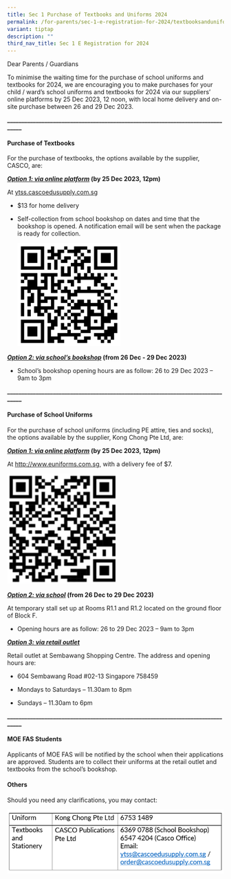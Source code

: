 ```yaml
---
title: Sec 1 Purchase of Textbooks and Uniforms 2024
permalink: /for-parents/sec-1-e-registration-for-2024/textbooksanduniforms/
variant: tiptap
description: ""
third_nav_title: Sec 1 E Registration for 2024
---
```

<p>Dear Parents / Guardians</p><p>To minimise the waiting time for the purchase of school uniforms and textbooks for 2024, we are encouraging you to make purchases for your child / ward’s school uniforms and textbooks for 2024 via our suppliers’ online platforms by 25 Dec 2023, 12 noon, with local home delivery and on-site purchase between 26 and 29 Dec 2023.</p><p><strong>________________________________________________________________________________</strong></p><h4><strong>Purchase of Textbooks</strong></h4><p>For the purchase of textbooks, the options available by the supplier, CASCO, are:</p><p><strong><em><u>Option 1: via online platform</u></em> (by 25 Dec 2023, 12pm)</strong></p><p>At <a href="http://ytss.cascoedusupply.com.sg" rel="noopener noreferrer nofollow" target="_blank">ytss.cascoedusupply.com.sg</a></p><ul data-tight="true" class="tight"><li><p>$13 for home delivery</p></li><li><p>Self-collection from school bookshop on dates and time that the bookshop is opened. A notification email will be sent when the package is ready for collection.</p><p></p><div class="isomer-image-wrapper"><img style="width: 50%;" height="auto" width="100%" alt="" src="/images/purchase_textbooks_option_1.png"></div></li></ul><p><strong><em><u>Option 2: via school’s bookshop</u></em> (from 26 Dec - 29 Dec 2023)</strong></p><ul data-tight="true" class="tight"><li><p>School’s bookshop opening hours are as follow: 26 to 29 Dec 2023 – 9am to 3pm</p></li></ul><p><strong>________________________________________________________________________________</strong></p><h4><strong>Purchase of School Uniforms</strong></h4><p>For the purchase of school uniforms (including PE attire, ties and socks), the options available by the supplier, Kong Chong Pte Ltd, are:</p><p><strong><em><u>Option 1: via online platform</u></em> (by 25 Dec 2023, 12pm)</strong></p><p>At <a href="http://www.euniforms.com.sg" rel="noopener noreferrer nofollow" target="_blank">http://www.euniforms.com.sg</a>, with a delivery fee of $7.</p><div class="isomer-image-wrapper"><img style="width: 50%;" height="auto" width="100%" alt="" src="/images/purchase_uniform_option_1.png"></div><p><strong><em><u>Option 2: via school</u></em> (from 26 Dec to 29 Dec 2023)</strong></p><p>At temporary stall set up at Rooms R1.1 and R1.2 located on the ground floor of Block F.</p><ul data-tight="true" class="tight"><li><p>Opening hours are as follow: 26 to 29 Dec 2023 – 9am to 3pm</p></li></ul><p><strong><em><u>Option 3: via retail outlet</u></em></strong></p><p>Retail outlet at Sembawang Shopping Centre. The address and opening hours are:</p><ul data-tight="true" class="tight"><li><p>604 Sembawang Road #02-13 Singapore 758459</p></li><li><p>Mondays to Saturdays – 11.30am to 8pm</p></li><li><p>Sundays – 11.30am to 6pm</p></li></ul><p><strong>________________________________________________________________________________</strong></p><h4>MOE FAS Students</h4><p>Applicants of MOE FAS will be notified by the school when their applications are approved. Students are to collect their uniforms at the retail outlet and textbooks from the school’s bookshop.</p><h4>Others</h4><p>Should you need any clarifications, you may contact:</p><div class="isomer-image-wrapper"><img style="width: 100%" height="auto" width="100%" alt="" src="/images/textbook_uniform_contact.png"></div><p></p>